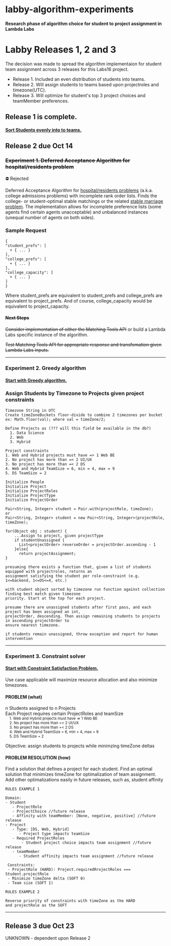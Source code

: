 # labby-algorithm-experiments
**Research phase of algorithm choice for student to project assignment in Lambda Labs**


# Labby Releases 1, 2 and 3
  
The decision was made to spread the algorithm implementaion for student team assignment across 3 releases for this Labs16 project.
* Release 1. Included an even distribution of students into teams.
* Release 2. Will assign students to teams based upon projectroles and timezone(UTC).
* Release 3. Will optimize for student's top 3 project choices and teamMember preferences.

## Release 1 is complete.
#### [Sort Students evenly into to teams.](https://github.com/Lambda-School-Labs/labby-be/tree/master/Sorting) 

  
## Release 2 due Oct 14
  
### ~~Experiment 1.  Deferred Acceptance Algorithm for hospital/residents problem~~  
:no_entry: Rejected 

    
Deferred Acceptance Algorithm for [hospital/residents problems](https://en.wikipedia.org/wiki/National_Resident_Matching_Program#Matching_algorithm) (a.k.a. college admissions problems) with incomplete rank order lists. Finds the college- or student-optimal stable matchings or the related [stable marriage problem](https://en.wikipedia.org/wiki/Stable_marriage_problem). The implementation allows for incomplete preference lists (some agents find certain agents unacceptable) and unbalanced instances (unequal number of agents on both sides).  
    
 ### Sample Request  
      
```
{
"student_prefs": [
  + { ... }
],
"college_prefs": [
  + { ... }
],
"college_capacity": [
  + { ... }
]
}
```
    
Where student_prefs are equivalent to student_prefs and college_prefs are equivalent to project_prefs. And of course, college_capacity would be equivalent to project_capacity.
    
#### ~~Next Steps~~
  
~~Consider implementation of either the Matching Tools API~~ or build a Lambda Labs specific instance of the algorithm.

~~Test Matching Tools API for appropriate response and transfomation given Lambda Labs inputs.~~

------

### Experiment 2.  Greedy algorithm  
#### [Start with Greedy algorithm.](https://en.wikipedia.org/wiki/Greedy_algorithm)

### Assign Students by Timezone to Projects given project constraints

```
Timezone String in UTC
Create timeZoneBuckets floor-divide to combine 2 timezones per bucket
ex: Math.floor(val); where val = timeZone/2;

Define Projects as (??? will this field be available in the db?)
  1. Data Science
  2. Web
  3. Hybrid
  
Project constraints
1. Web and Hybrid projects must have => 1 Web BE
2. No project has more than =< 2 UI/UX
3. No project has more than =< 2 DS
4. Web and Hybrid TeamSize = 6, min = 4, max = 9
5. DS TeamSize = 2
```
```
Initialize People  
Initialize Project  
Initialize ProjectRoles
Initialize ProjectType
Initialize ProjectOrder

Pair<String, Integer> student = Pair.with(projectRole, timeZone);
or
Pair<String, Integer> student = new Pair<String, Integer>(projectRole, timeZone);
 
for(Object obj : student) {
    ...Assign to project, given projectType
    if studentUnassigned {
      List<projectOrder> reverseOrder = projectOrder.ascending - 1
    }else{
      return projectAssignment;
}

presuming there exists a function that, given a list of students equipped with projectroles, returns an 
assignment satisfying the student per role-constraint (e.g. 1<=backend, 1<=DS<=4, etc.)

with student object sorted by timezone run function against collection finding best match given timezone  
priority. Start at the top for each project.

presume there are unassigned students after first pass, and each project has been assigned an int,  
projectOrder, descending. Then assign remaining students to projects in ascending projectOrder to  
ensure nearest timezone.

if students remain unassigned, throw exception and report for human intervention
```

-------

### Experiment 3.  Constraint solver
#### [Start with Constraint Satisfaction Problem.](https://en.wikipedia.org/wiki/Constraint_satisfaction_problem)

Use case applicable will maximize resource allocation and also minimize timezones.

#### PROBLEM (what)

n Students assigned to n Projects  
Each Project requires certain ProjectRoles and teamSize  
  <sub>  &nbsp;&nbsp;&nbsp;&nbsp;1. Web and Hybrid projects must have => 1 Web BE  
    &nbsp;&nbsp;&nbsp;&nbsp;2. No project has more than =< 2 UI/UX  
    &nbsp;&nbsp;&nbsp;&nbsp;3. No project has more than =< 2 DS  
    &nbsp;&nbsp;&nbsp;&nbsp;4. Web and Hybrid TeamSize = 6, min = 4, max = 9  
    &nbsp;&nbsp;&nbsp;&nbsp;5. DS TeamSize = 2  </sub>  

Objective: assign students to projects while minimzing timeZone deltas

#### PROBLEM RESOLUTION (how)

Find a solution that defines a project for each student.
Find an optimal solution that minimizes timeZone for optimalization of team assignment.
Add other optimalizations easily in future releases, such as, student affinity

```
RULES EXAMPLE 1

Domain:
- Student
   - ProjectRole
   - ProjectChoice //future release
   - Affinity with teamMember: [None, negative, positive] //future release
- Project
   - Type: [DS, Web, Hybrid]
      - Project type impacts teamSize
   - Required ProjectRoles
       - Student project choice impacts team assignment //future release
   - teamMember
      - Student affinity impacts team assignment //future release
      
 Constraints:
 - ProjectRole (HARD): Project.requiredRrojectRoles === Student.projectRole
 - Minimize timeZone delta (SOFT 0)
 - Team size (SOFT 1)
```

```
RULES EXAMPLE 2

Reverse priority of constraints with timeZone as the HARD
and projectRole as the SOFT
```

-------

## Release 3 due Oct 23

UNKNOWN - dependent upon Release 2
